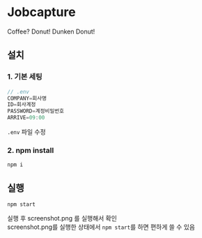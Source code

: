 # Jobcapture
Coffee? Donut! Dunken Donut!

## 설치
### 1. 기본 세팅
```javascript
// .env
COMPANY=회사명
ID=회사계정
PASSWORD=계정비밀번호
ARRIVE=09:00
```
`.env` 파일 수정

### 2. npm install
```
npm i
```

## 실행
```
npm start
```
실행 후 screenshot.png 를 실행해서 확인  
screenshot.png를 실행한 상태에서 `npm start`를 하면 편하게 쓸 수 있음
